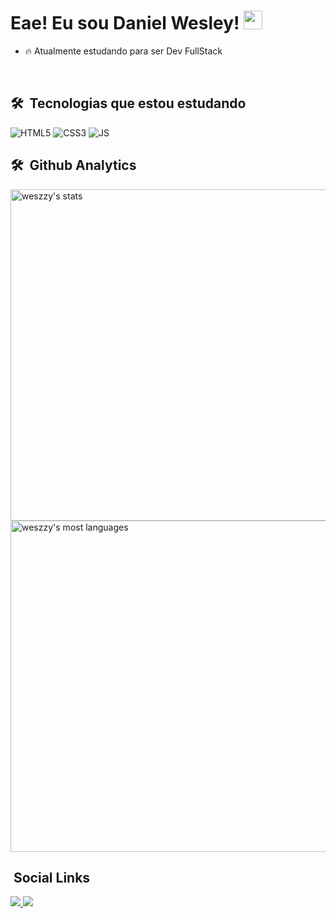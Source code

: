 <h1> Eae! Eu sou Daniel Wesley! <img src="https://raw.githubusercontent.com/kaueMarques/kaueMarques/master/hi.gif" width="30px"> </h1>


- 🔥 Atualmente estudando para ser Dev FullStack

<br>

## 🛠 &nbsp;Tecnologias que estou estudando

<div display: inline-block;>

<img alt="HTML5" src="https://img.shields.io/badge/HTML5-E34F26?style=for-the-badge&logo=html5&logoColor=white">

<img alt="CSS3" src="https://img.shields.io/badge/CSS3-1572B6?style=for-the-badge&logo=css3&logoColor=white">

<img alt="JS" src="https://img.shields.io/badge/JavaScript-323330?style=for-the-badge&logo=javascript&logoColor=F7DF1E">

</div>

## 🛠 &nbsp;Github Analytics

<p align="left">
   
<img width="530em" src="https://github-readme-stats.vercel.app/api?username=weszzy&theme=radical&show_icons=true" alt="weszzy's stats">

<img width="530em" src="https://github-readme-stats.vercel.app/api/wakatime?username=weszzy&layout=compact&theme=radical" alt="weszzy's most languages">
  
</p>

## &nbsp;Social Links

<a href="https://twitter.com/lnvalido/" target="_blank"> 
<img src="https://img.shields.io/badge/Twitter-1DA1F2?style=for-the-badge&logo=twitter&logoColor=white">
</a>                                                                                                      
<a href="https://instagram.com/weszzy/" target="_blank"> 
<img src="https://img.shields.io/badge/Instagram-E4405F?style=for-the-badge&logo=instagram&logoColor=white">
</a> 


